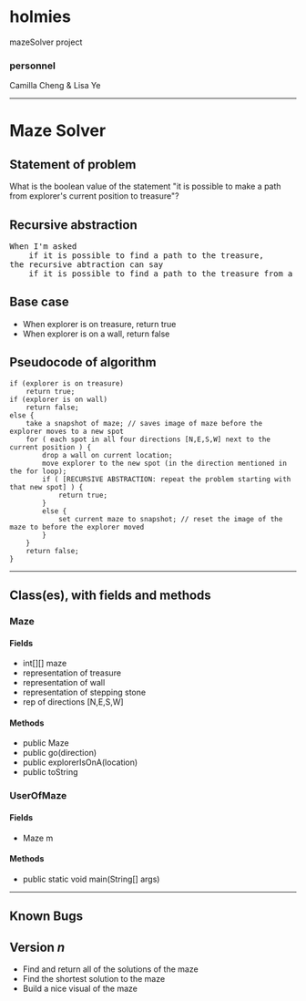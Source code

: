# holmies
mazeSolver project

### personnel
Camilla Cheng & Lisa Ye

---
# Maze Solver
## Statement of problem
What is the boolean value of the statement
  "it is possible to make a path from explorer's current position to treasure"?

## Recursive abstraction
<pre>
When I'm asked
    if it is possible to find a path to the treasure,
the recursive abtraction can say
    if it is possible to find a path to the treasure from a point next to the the explorer's current location
</pre>

## Base case
- When explorer is on treasure, return true
- When explorer is on a wall, return false

## Pseudocode of algorithm
    if (explorer is on treasure)
        return true;
    if (explorer is on wall)
        return false;
    else {
        take a snapshot of maze; // saves image of maze before the explorer moves to a new spot
        for ( each spot in all four directions [N,E,S,W] next to the current position ) {
            drop a wall on current location;
            move explorer to the new spot (in the direction mentioned in the for loop);
            if ( [RECURSIVE ABSTRACTION: repeat the problem starting with that new spot] ) {
                return true;
            }
            else {
                set current maze to snapshot; // reset the image of the maze to before the explorer moved
            }
        }
        return false;
    }

---

## Class(es), with fields and methods
### Maze
#### Fields
- int[][] maze
- representation of treasure
- representation of wall
- representation of stepping stone
- rep of directions [N,E,S,W]

#### Methods
- public Maze
- public go(direction)
- public explorerIsOnA(location)
- public toString

### UserOfMaze
#### Fields
- Maze m

#### Methods
- public static void main(String[] args)

---

## Known Bugs

## Version *n*
- Find and return all of the solutions of the maze
- Find the shortest solution to the maze
- Build a nice visual of the maze
